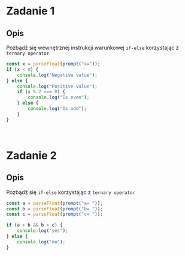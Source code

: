 
# Zadanie 1
## Opis
Pozbądź się wewnętrznej instrukcji warunkowej `if-else` korzystając z `ternary operator`

```javascript
const x = parseFloat(prompt("x="));
if (x < 0) {
    console.log("Negative value");
} else {
    console.log("Positive value");
    if (x % 2 === 0) {
        console.log("Is even");
    } else {
        console.log("Is odd");
    }
}
```
<br/>

# Zadanie 2
## Opis
Pozbądź się `if-else` korzystając z `ternary operator`

```javascript
const a = parseFloat(prompt("a= "));
const b = parseFloat(prompt("b= "));
const c = parseFloat(prompt("c= "));

if (a > b && b > c) {
    console.log("yes");
} else {
    console.log("no");
}
```
<br/>
